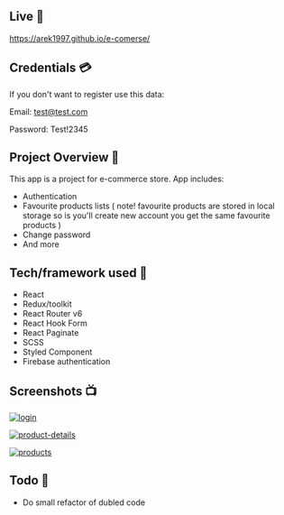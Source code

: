 ## Live 📍

https://arek1997.github.io/e-comerse/

## Credentials 💳

If you don't want to register use this data:

Email: test@test.com

Password: Test!2345

## Project Overview 🎉

This app is a project for e-commerce store. App includes:

- Authentication
- Favourite products lists ( note! favourite products are stored in local storage so is you'll create new account you get the same favourite products )
- Change password
- And more

## Tech/framework used 🔧

- React
- Redux/toolkit
- React Router v6
- React Hook Form
- React Paginate
- SCSS
- Styled Component
- Firebase authentication





## Screenshots 📺


<p>
  <a href="https://ibb.co/qFD4V9S"><img src="https://i.ibb.co/Kz5QS7P/login.png" alt="login" border="0"></a>
</p>

<p>
  <a href="https://ibb.co/4TgbzMS"><img src="https://i.ibb.co/Z81Q5Kg/product-details.png" alt="product-details" border="0"></a>
</p>

<p>
  <a href="https://ibb.co/6ymMZX2"><img src="https://i.ibb.co/dfrTcmS/products.png" alt="products" border="0"></a>
</p>


## Todo 📝

- Do small refactor of dubled code
